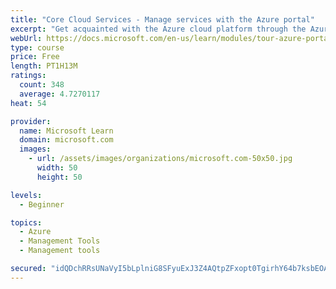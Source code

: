 ```yaml
---
title: "Core Cloud Services - Manage services with the Azure portal"
excerpt: "Get acquainted with the Azure cloud platform through the Azure portal, where you create and manage all of your Azure resources."
webUrl: https://docs.microsoft.com/en-us/learn/modules/tour-azure-portal/
type: course
price: Free
length: PT1H13M
ratings:
  count: 348
  average: 4.7270117
heat: 54

provider:
  name: Microsoft Learn
  domain: microsoft.com
  images:
    - url: /assets/images/organizations/microsoft.com-50x50.jpg
      width: 50
      height: 50

levels:
  - Beginner

topics:
  - Azure
  - Management Tools
  - Management tools

secured: "idQDchRRsUNaVyI5bLplniG8SFyuExJ3Z4AQtpZFxopt0TgirhY64b7ksbEOAldDEk695FSYfv1I+b39MkP8HTUL1nT+kQxFkm9+sAkCJKujdRvZiQ7zNJGnw9CWAk31IHEJOBNeR75djgbGRrMP2AtAMZaJMumliUOB4WYXzYnBg44F0Km0g8qO2q8rCk1QFa2I3CU7cMlQTUSH3ognzYAy1mogPwlscGQJ2Om7ah3ATOK5+ZiAcULVGLJWmU2mpakucSeAjTcmW6b7xhRSOxkKp69i1OXhmtlcLNDe6TGYbQIatGq/jua3nyCSjhi5mNDp9ewVlpvbW3qJLrOSkHjnf2MOTlXv29Ju+hjBx1ycx73liqjsEXyASYKuJoZwsOBv7Mqt8uSgwgzZiBtedFQNbM6XUEPldcoL0vLRYiA=;41l2bk8uqKSWNsumGdsZFQ=="
---
```


